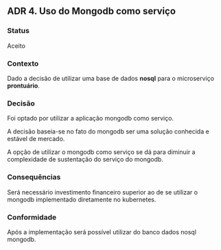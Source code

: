 ## ADR 4. Uso do Mongodb como serviço

### Status
Aceito

### Contexto
Dado a decisão de utilizar uma base de dados **nosql** para o microserviço **prontuário**.

### Decisão
Foi optado por utilizar a aplicação mongodb como serviço.

A decisão baseia-se no fato do mongodb ser uma solução conhecida e estável de mercado.

A opção de utilizar o mongodb como serviço se dá para diminuir a complexidade de sustentação do serviço do mongodb.


### Consequências
Será necessário investimento financeiro superior ao de se utilizar o mongodb implementado diretamente no kubernetes.

### Conformidade
Após a implementação será possível utilizar do banco dados nosql mongodb.
